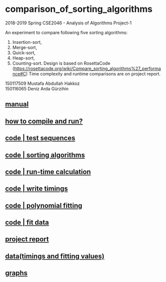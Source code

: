 # comparison_of_sorting_algorithms
2018-2019 Spring CSE2046 - Analysis of Algorithms Project-1

An experiment to compare following five sorting algorithms:
1. Insertion-sort,
2. Merge-sort,
3. Quick-sort,
4. Heap-sort,
5. Counting-sort.
Design is based on RosettaCode (https://rosettacode.org/wiki/Compare_sorting_algorithms%27_performance#C)
Time complexity and runtime comparisons are on project report.

150117509 Mustafa Abdullah Hakkoz  
150116065 Deniz Arda Gürzihin  



## [manual](https://github.com/mustafahakkoz/comparison_of_sorting_algorithms/blob/master/CSE2046_HW2_Spring2019.pdf)

## [how to compile and run?](https://github.com/mustafahakkoz/0-1_knapsack_problem/tree/master/DenizArdaGurzihin_MustafaAbdullahHakkoz_codes)

## [code | test sequences](https://github.com/mustafahakkoz/0-1_knapsack_problem/tree/master/DenizArdaGurzihin_MustafaAbdullahHakkoz_codes)

## [code | sorting algorithms](https://github.com/mustafahakkoz/0-1_knapsack_problem/tree/master/DenizArdaGurzihin_MustafaAbdullahHakkoz_codes)

## [code | run-time calculation](https://github.com/mustafahakkoz/0-1_knapsack_problem/tree/master/DenizArdaGurzihin_MustafaAbdullahHakkoz_codes)

## [code | write timings](https://github.com/mustafahakkoz/0-1_knapsack_problem/tree/master/DenizArdaGurzihin_MustafaAbdullahHakkoz_codes)

## [code | polynomial fitting](https://github.com/mustafahakkoz/0-1_knapsack_problem/tree/master/DenizArdaGurzihin_MustafaAbdullahHakkoz_codes)

## [code | fit data](https://github.com/mustafahakkoz/0-1_knapsack_problem/tree/master/DenizArdaGurzihin_MustafaAbdullahHakkoz_codes)

## [project report](https://github.com/mustafahakkoz/0-1_knapsack_problem/blob/master/report/DenizArdaGurzihin_MustafaAbdullahHakkoz_report.pdf)

## [data(timings and fitting values)](https://github.com/mustafahakkoz/0-1_knapsack_problem/tree/master/samples)

## [graphs](https://github.com/mustafahakkoz/0-1_knapsack_problem/tree/master/test%20inputs)

